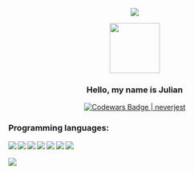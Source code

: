 <p align="center">
<img src="https://miro.medium.com/max/1400/0*fhD5MEN7pMqfC1Am.gif"/>
</p align="center">

<div align="center">
  <img src="https://media0.giphy.com/media/yffcyK7QjVe60ZnlGg/giphy.gif?cid=790b76110576524269eed2e3ad2549d59c6b7aa343ec735a&rid=giphy.gif&ct=s" width="100"    height="100"/> 
  <h3>Hello, my name is Julian</p>
</div align="center">

<div align="center">
  
  <a href="">[![Codewars Badge | neverjest](https://www.codewars.com/users/neverjest/badges/small)](https://www.codewars.com/users/neverjest)</a>

</div>
<!-- [![Codewars Badge | neverjest](https://www.codewars.com/users/neverjest/badges/small)](https://www.codewars.com/users/neverjest) -->

<h3 align="left">Programming languages:</h3>
<img src="https://img.shields.io/badge/Python-14354C?style=for-the-badge&logo=python&logoColor=white" align='left'/>
<img src="https://img.shields.io/badge/MySQL-00000F?style=for-the-badge&logo=mysql&logoColor=white"/>
<img src="https://img.shields.io/badge/HTML5-E34F26?style=for-the-badge&logo=html5&logoColor=white" align='left'/>
<img src="https://img.shields.io/badge/CSS3-1572B6?style=for-the-badge&logo=css3&logoColor=white" align='left'/>
<img src="https://img.shields.io/badge/JavaScript-F7DF1E?style=for-the-badge&logo=javascript&logoColor=black" align='left'/>
<img src="https://img.shields.io/badge/Node.js-43853D?style=for-the-badge&logo=node.js&logoColor=white" align='left'/>
<img src="https://img.shields.io/badge/Express.js-404D59?style=for-the-badge" align='left'/>
<br></br>
<img src="https://img.shields.io/badge/React_Native-20232A?style=for-the-badge&logo=react&logoColor=61DAFB" align='left'/>



